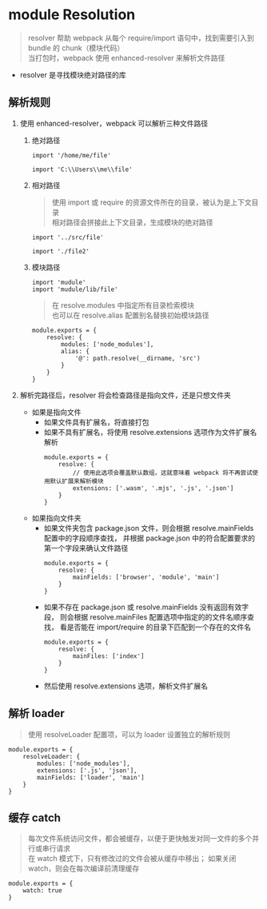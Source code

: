 # module Resolution

> resolver 帮助 webpack 从每个 require/import 语句中，找到需要引入到 bundle 的 chunk（模块代码）  
  当打包时，webpack 使用 enhanced-resolver 来解析文件路径

* resolver 是寻找模块绝对路径的库

## 解析规则

1. 使用 enhanced-resolver，webpack 可以解析三种文件路径
    
    1. 绝对路径
        ~~~
        import '/home/me/file'
        
        import 'C:\\Users\\me\\file'
        ~~~
    
    2. 相对路径
        > 使用 import 或 require 的资源文件所在的目录，被认为是上下文目录  
          相对路径会拼接此上下文目录，生成模块的绝对路径
        ~~~
        import '../src/file'
        
        import './file2'
        ~~~
        
    3. 模块路径
        ~~~
        import 'mudule'
        import 'mudule/lib/file'
        ~~~
        > 在 resolve.modules 中指定所有目录检索模块  
          也可以在 resolve.alias 配置别名替换初始模块路径
        ~~~
        module.exports = {
            resolve: {
                modules: ['node_modules'],
                alias: {
                    '@': path.resolve(__dirname, 'src')
                }
            }
        }
        ~~~

2. 解析完路径后，resolver 将会检查路径是指向文件，还是只想文件夹
    * 如果是指向文件
        * 如果文件具有扩展名，将直接打包
        * 如果不具有扩展名，将使用 resolve.extensions 选项作为文件扩展名解析
            ~~~
            module.exports = {
                resolve: {
                    // 使用此选项会覆盖默认数组，这就意味着 webpack 将不再尝试使用默认扩展来解析模块
                    extensions: ['.wasm', '.mjs', '.js', '.json']
                }
            }
            ~~~
    * 如果指向文件夹
        * 如果文件夹包含 package.json 文件，则会根据 resolve.mainFields 配置中的字段顺序查找，
          并根据 package.json 中的符合配置要求的第一个字段来确认文件路径
            ~~~
            module.exports = {
                resolve: {
                    mainFields: ['browser', 'module', 'main']
                }
            }
            ~~~
        * 如果不存在 package.json 或 resolve.mainFields 没有返回有效字段，
          则会根据 resolve.mainFiles 配置选项中指定的的文件名顺序查找，
          看是否能在 import/require 的目录下匹配到一个存在的文件名
            ~~~
            module.exports = {
                resolve: {
                    mainFiles: ['index']
                }
            }
            ~~~
        * 然后使用 resolve.extensions 选项，解析文件扩展名

## 解析 loader

> 使用 resolveLoader 配置项，可以为 loader 设置独立的解析规则

~~~
module.exports = {
    resolveLoader: {
        modules: ['node_modules'],
        extensions: ['.js', 'json'],
        mainFields: ['loader', 'main']
    }
}
~~~

## 缓存 catch

> 每次文件系统访问文件，都会被缓存，以便于更快触发对同一文件的多个并行或串行请求  
  在 watch 模式下，只有修改过的文件会被从缓存中移出；
  如果关闭 watch，则会在每次编译前清理缓存

~~~
module.exports = {
    watch: true
}
~~~
